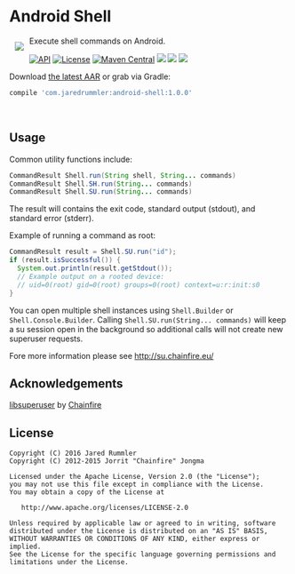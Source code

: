 # Android Shell

<img src="https://github.com/jaredrummler/android-shell/blob/master/demo/src/main/res/mipmap-xxxhdpi/ic_launcher.png?raw=true" align="left" hspace="10" vspace="10"></a>

Execute shell commands on Android.

<a target="_blank" href="https://developer.android.com/reference/android/os/Build.VERSION_CODES.html#GINGERBREAD"><img src="https://img.shields.io/badge/API-9%2B-blue.svg?style=flat" alt="API" /></a>
<a target="_blank" href="LICENSE"><img src="http://img.shields.io/:license-apache-blue.svg" alt="License" /></a>
<a target="_blank" href="https://maven-badges.herokuapp.com/maven-central/com.jaredrummler/android-shell"><img src="https://maven-badges.herokuapp.com/maven-central/com.jaredrummler/android-shell/badge.svg" alt="Maven Central" /></a>
<a target="_blank" href="http://www.methodscount.com/?lib=com.jaredrummler%3Aandroid-shell%3A1.0.0"><img src="https://img.shields.io/badge/methods-231-e91e63.svg" /></a>
<a target="_blank" href="http://www.methodscount.com/?lib=com.jaredrummler%3Aandroid-shell%3A1.0.0"><img src="https://img.shields.io/badge/Size-32 KB-e91e63.svg"/></a>
<a target="_blank" href="https://twitter.com/jaredrummler"><img src="https://img.shields.io/twitter/follow/jaredrummler.svg?style=social" /></a>

Download [the latest AAR](https://repo1.maven.org/maven2/com/jaredrummler/android-shell/1.0.0/android-processes-1.0.0.aar) or grab via Gradle:

```groovy
compile 'com.jaredrummler:android-shell:1.0.0'
```
<br>


Usage
-----

Common utility functions include:

```java
CommandResult Shell.run(String shell, String... commands)
CommandResult Shell.SH.run(String... commands)
CommandResult Shell.SU.run(String... commands)
```

The result will contains the exit code, standard output (stdout), and standard error (stderr).

Example of running a command as root:

```java
CommandResult result = Shell.SU.run("id");
if (result.isSuccessful()) {
  System.out.println(result.getStdout());
  // Example output on a rooted device:
  // uid=0(root) gid=0(root) groups=0(root) context=u:r:init:s0
}
```

You can open multiple shell instances using `Shell.Builder` or `Shell.Console.Builder`. Calling `Shell.SU.run(String... commands)` will keep a su session open in the background so additional calls will not create new superuser requests.

Fore more information please see http://su.chainfire.eu/

Acknowledgements
----------------

[libsuperuser](https://github.com/Chainfire/libsuperuser) by [Chainfire](https://twitter.com/ChainfireXDA)

License
-------

    Copyright (C) 2016 Jared Rummler
    Copyright (C) 2012-2015 Jorrit "Chainfire" Jongma

    Licensed under the Apache License, Version 2.0 (the "License");
    you may not use this file except in compliance with the License.
    You may obtain a copy of the License at

       http://www.apache.org/licenses/LICENSE-2.0

    Unless required by applicable law or agreed to in writing, software
    distributed under the License is distributed on an "AS IS" BASIS,
    WITHOUT WARRANTIES OR CONDITIONS OF ANY KIND, either express or implied.
    See the License for the specific language governing permissions and
    limitations under the License.
